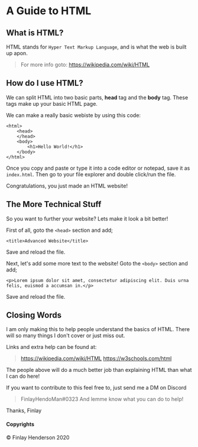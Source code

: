 # A Guide to HTML

## What is HTML?
HTML stands for `Hyper Text Markup Language`, and is what the web is built up apon.

> For more info goto: https://wikipedia.com/wiki/HTML

## How do I use HTML?
We can split HTML into two basic parts, **head** tag and the **body** tag.
These tags make up your basic HTML page.

We can make a really basic webiste by using this code:

    <html>
        <head>
        </head>
        <body>
            <h1>Hello World!</h1>
        </body>
    </html>

Once you copy and paste or type it into a code editor or notepad, save it as ```index.html```.
Then go to your file explorer and double click/run the file.

Congratulations, you just made an HTML website!

## The More Technical Stuff
So you want to further your website?
Lets make it look a bit better!

First of all, goto the `<head>` section and add;

    <title>Advanced Website</title>

Save and reload the file.

Next, let's add some more text to the website!
Goto the `<body>` section and add;

    <p>Lorem ipsum dolor sit amet, consectetur adipiscing elit. Duis urna felis, euismod a accumsan in.</p>

Save and reload the file.

## Closing Words
I am only making this to help people understand the basics of HTML. There will so many things I don't cover or just miss out.

Links and extra help can be found at:
> https://wikipedia.com/wiki/HTML
> https://w3schools.com/html

The people above will do a much better job than explaining HTML than what I can do here!

If you want to contribute to this feel free to, just send me a DM on Discord
> FinlayHendoMan#0323
And lemme know what you can do to help!

Thanks,
Finlay


#### Copyrights
© Finlay Henderson 2020



